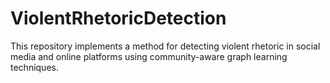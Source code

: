 # ViolentRhetoricDetection
This repository implements a method for detecting violent rhetoric in social media and online platforms using community-aware graph learning techniques.
